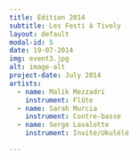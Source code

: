 ```yaml
---
title: Edition 2014
subtitle: Les Festi à Tivoly
layout: default
modal-id: 5
date: 19-07-2014
img: event3.jpg
alt: image-alt
project-date: July 2014
artists:
  - name: Malik Mezzadri
    instrument: Flûte
  - name: Sarah Murcia
    instrument: Contre-basse
  - name: Serge Lavalette
    instrument: Invité/Ukulélé

---
```

